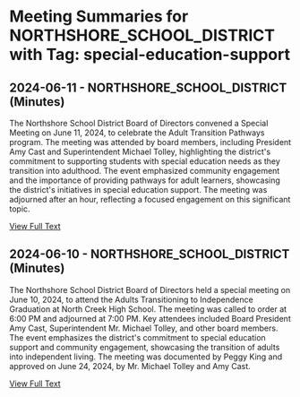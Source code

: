 # Meeting Summaries for NORTHSHORE_SCHOOL_DISTRICT with Tag: special-education-support

## 2024-06-11 - NORTHSHORE_SCHOOL_DISTRICT (Minutes)

The Northshore School District Board of Directors convened a Special Meeting on June 11, 2024, to celebrate the Adult Transition Pathways program. The meeting was attended by board members, including President Amy Cast and Superintendent Michael Tolley, highlighting the district's commitment to supporting students with special education needs as they transition into adulthood. The event emphasized community engagement and the importance of providing pathways for adult learners, showcasing the district's initiatives in special education support. The meeting was adjourned after an hour, reflecting a focused engagement on this significant topic.

[View Full Text](https://raw.githubusercontent.com/VoronoiPerspectives/WashingtonStateSchoolBoardExplorer/refs/heads/main/data/countries/usa/states/wa/counties/king/school_boards/northshore_school_district/2024/2024-06-11-minutes.txt)

## 2024-06-10 - NORTHSHORE_SCHOOL_DISTRICT (Minutes)

The Northshore School District Board of Directors held a special meeting on June 10, 2024, to attend the Adults Transitioning to Independence Graduation at North Creek High School. The meeting was called to order at 6:00 PM and adjourned at 7:00 PM. Key attendees included Board President Amy Cast, Superintendent Mr. Michael Tolley, and other board members. The event emphasizes the district's commitment to special education support and community engagement, showcasing the transition of adults into independent living. The meeting was documented by Peggy King and approved on June 24, 2024, by Mr. Michael Tolley and Amy Cast.

[View Full Text](https://raw.githubusercontent.com/VoronoiPerspectives/WashingtonStateSchoolBoardExplorer/refs/heads/main/data/countries/usa/states/wa/counties/king/school_boards/northshore_school_district/2024/2024-06-10-minutes.txt)


